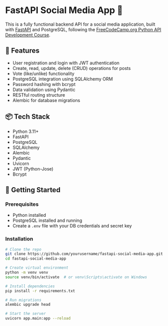 # FastAPI Social Media App 🚀

This is a fully functional backend API for a social media application, built with [FastAPI](https://fastapi.tiangolo.com/) and PostgreSQL, following the [FreeCodeCamp.org Python API Development Course](https://www.youtube.com/watch?v=0sOvCWFmrtA).

## 🔧 Features

- User registration and login with JWT authentication
- Create, read, update, delete (CRUD) operations for posts
- Vote (like/unlike) functionality
- PostgreSQL integration using SQLAlchemy ORM
- Password hashing with bcrypt
- Data validation using Pydantic
- RESTful routing structure
- Alembic for database migrations

## 📦 Tech Stack

- Python 3.11+
- FastAPI
- PostgreSQL
- SQLAlchemy
- Alembic
- Pydantic
- Uvicorn
- JWT (Python-Jose)
- Bcrypt

## 🚀 Getting Started

### Prerequisites

- Python installed
- PostgreSQL installed and running
- Create a `.env` file with your DB credentials and secret key

### Installation

```bash
# Clone the repo
git clone https://github.com/yourusername/fastapi-social-media-app.git
cd fastapi-social-media-app

# Create virtual environment
python -m venv venv
source venv/bin/activate  # or venv\Scripts\activate on Windows

# Install dependencies
pip install -r requirements.txt

# Run migrations
alembic upgrade head

# Start the server
uvicorn app.main:app --reload
